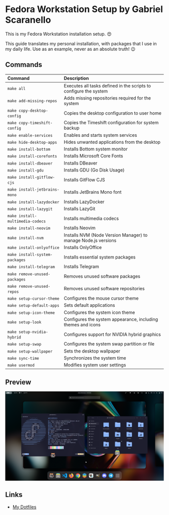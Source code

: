 # Fedora Workstation Setup by Gabriel Scaranello

This is my Fedora Workstation installation setup. 😍

This guide translates my personal installation, with packages that I use in my daily life. Use as an example, never as an absolute truth! 😉

## Commands

| Command                          | Description                                                       |
| :------------------------------- | :---------------------------------------------------------------- |
| `make all`                       | Executes all tasks defined in the scripts to configure the system |
| `make add-missing-repos`         | Adds missing repositories required for the system                 |
| `make copy-desktop-config`       | Copies the desktop configuration to user home                     |
| `make copy-timeshift-config`     | Copies the Timeshift configuration for system backup              |
| `make enable-services`           | Enables and starts system services                                |
| `make hide-desktop-apps`         | Hides unwanted applications from the desktop                      |
| `make install-bottom`            | Installs Bottom system monitor                                    |
| `make install-corefonts`         | Installs Microsoft Core Fonts                                     |
| `make install-dbeaver`           | Installs DBeaver                                                  |
| `make install-gdu`               | Installs GDU (Go Disk Usage)                                      |
| `make install-gitflow-cjs`       | Installs GitFlow CJS                                              |
| `make install-jetbrains-mono`    | Installs JetBrains Mono font                                      |
| `make install-lazydocker`        | Installs LazyDocker                                               |
| `make install-lazygit`           | Installs LazyGit                                                  |
| `make install-multimedia-codecs` | Installs multimedia codecs                                        |
| `make install-neovim`            | Installs Neovim                                                   |
| `make install-nvm`               | Installs NVM (Node Version Manager) to manage Node.js versions    |
| `make install-onlyoffice`        | Installs OnlyOffice                                               |
| `make install-system-packages`   | Installs essential system packages                                |
| `make install-telegram`          | Installs Telegram                                                 |
| `make remove-unused-packages`    | Removes unused software packages                                  |
| `make remove-unused-repos`       | Removes unused software repositories                              |
| `make setup-cursor-theme`        | Configures the mouse cursor theme                                 |
| `make setup-default-apps`        | Sets default applications                                         |
| `make setup-icon-theme`          | Configures the system icon theme                                  |
| `make setup-look`                | Configures the system appearance, including themes and icons      |
| `make setup-nvidia-hybrid`       | Configures support for NVIDIA hybrid graphics                     |
| `make setup-swap`                | Configures the system swap partition or file                      |
| `make setup-wallpaper`           | Sets the desktop wallpaper                                        |
| `make sync-time`                 | Synchronizes the system time                                      |
| `make usermod`                   | Modifies system user settings                                     |

## Preview

![](./assets/preview.png)

## Links

- [My Dotfiles](https://github.com/gabrielscaranello/dotfiles)
